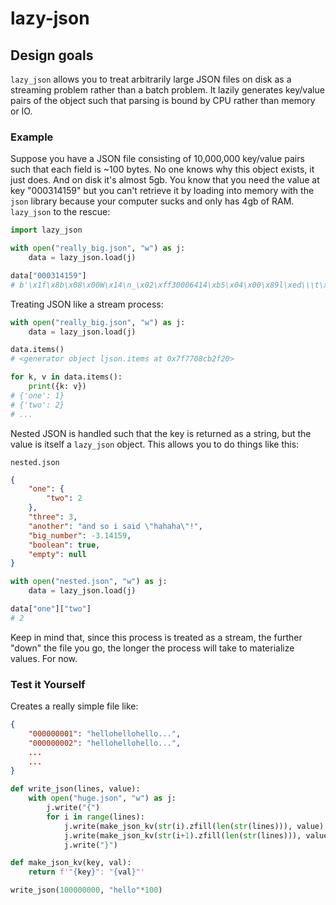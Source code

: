 # lazy-json

## Design goals
`lazy_json` allows you to treat arbitrarily large JSON files on disk as a streaming problem rather than a batch problem.
It lazily generates key/value pairs of the object such that parsing is bound by CPU rather than memory or IO.

### Example
Suppose you have a JSON file consisting of 10,000,000 key/value pairs such that each field is ~100 bytes. 
No one knows why this object exists, it just does. And on disk it's almost 5gb. You know that you need 
the value at key "000314159" but you can't retrieve it by loading into memory with the `json` library
because your computer sucks and only has 4gb of RAM. `lazy_json` to the rescue:

```python
import lazy_json

with open("really_big.json", "w") as j:
    data = lazy_json.load(j)

data["000314159"]
# b'\x1f\x8b\x08\x00W\x14\n_\x02\xff30006414\xb5\x04\x00\x89l\xed\\\t\x00\x00\x00...'
```

Treating JSON like a stream process:
```python
with open("really_big.json", "w") as j:
    data = lazy_json.load(j)

data.items()
# <generator object ljson.items at 0x7f7708cb2f20>

for k, v in data.items():
    print({k: v})
# {'one': 1}
# {'two': 2}
# ...
```

Nested JSON is handled such that the key is returned as a string, but the value is itself a `lazy_json` object.
This allows you to do things like this:

`nested.json`
```json
{
    "one": {
        "two": 2
    },
    "three": 3,
    "another": "and so i said \"hahaha\"!",
    "big_number": -3.14159,
    "boolean": true,
    "empty": null
}
```

```python
with open("nested.json", "w") as j:
    data = lazy_json.load(j)

data["one"]["two"]
# 2
```

Keep in mind that, since this process is treated as a stream, the further "down" the file you go, the longer the
process will take to materialize values. For now.

### Test it Yourself
Creates a really simple file like:
```json
{
    "000000001": "hellohellohello...",
    "000000002": "hellohellohello...",
    ...
    ...
}
```

```python
def write_json(lines, value): 
    with open("huge.json", "w") as j: 
        j.write("{") 
        for i in range(lines): 
            j.write(make_json_kv(str(i).zfill(len(str(lines))), value) + ",") 
            j.write(make_json_kv(str(i+1).zfill(len(str(lines))), value)) 
            j.write("}") 

def make_json_kv(key, val): 
    return f'"{key}": "{val}"'

write_json(100000000, "hello"*100)
```
